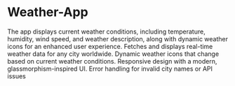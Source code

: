 # Weather-App
The app displays current weather conditions, including temperature, humidity, wind speed, and weather description, along with dynamic weather icons for an enhanced user experience.
Fetches and displays real-time weather data for any city worldwide.
Dynamic weather icons that change based on current weather conditions.
Responsive design with a modern, glassmorphism-inspired UI.
Error handling for invalid city names or API issues
